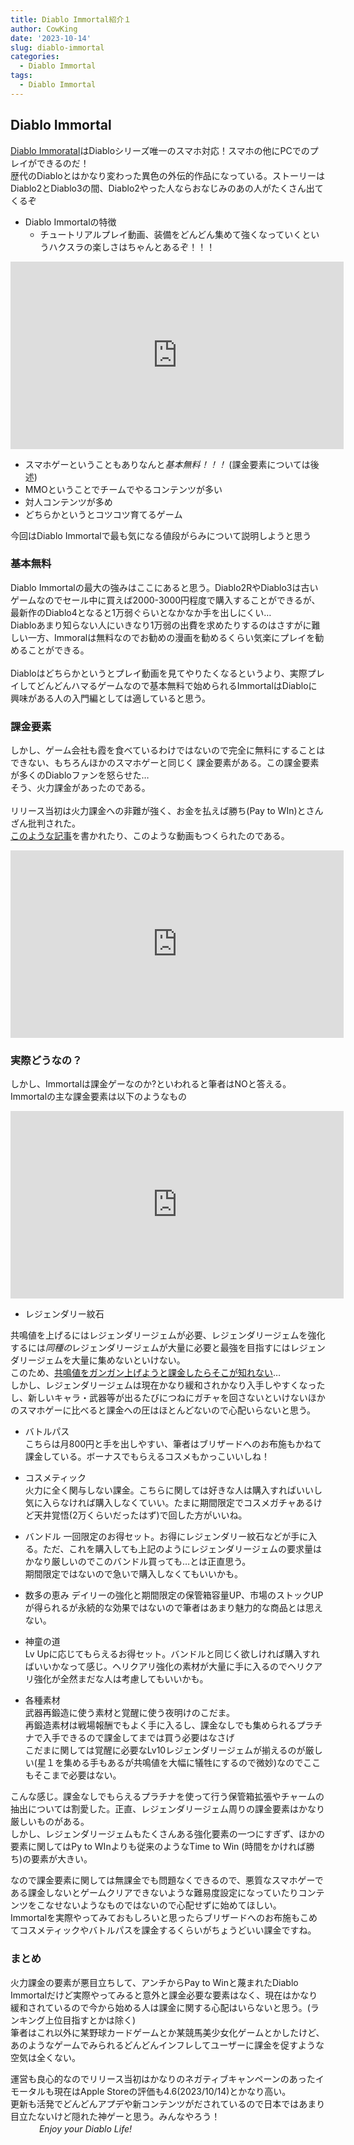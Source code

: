```yaml
---
title: Diablo Immortal紹介１
author: CowKing
date: '2023-10-14'
slug: diablo-immortal
categories:
  - Diablo Immortal
tags:
  - Diablo Immortal
---
```


<link href="{{< blogdown/postref >}}index_files/vembedr/css/vembedr.css" rel="stylesheet" />
<link href="{{< blogdown/postref >}}index_files/vembedr/css/vembedr.css" rel="stylesheet" />
<link href="{{< blogdown/postref >}}index_files/vembedr/css/vembedr.css" rel="stylesheet" />

## Diablo Immortal

[Diablo Immoratal](https://diabloimmortal.blizzard.com/en-us/)はDiabloシリーズ唯一のスマホ対応！スマホの他にPCでのプレイができるのだ！  
歴代のDiabloとはかなり変わった異色の外伝的作品になっている。ストーリーはDiablo2とDiablo3の間、Diablo2やった人ならおなじみのあの人がたくさん出てくるぞ

- Diablo Immortalの特徴
  - チュートリアルプレイ動画、装備をどんどん集めて強くなっていくというハクスラの楽しさはちゃんとあるぞ！！！

<div class="vembedr">
<div>
<iframe src="https://www.youtube.com/embed/KTz335X4DGc" width="533" height="300" frameborder="0" allowfullscreen="" data-external="1"></iframe>
</div>
</div>

- スマホゲーということもありなんと*基本無料！！！* (課金要素については後述)
- MMOということでチームでやるコンテンツが多い
- 対人コンテンツが多め
- どちらかというとコツコツ育てるゲーム

今回はDiablo Immortalで最も気になる値段がらみについて説明しようと思う

### 基本無料

Diablo Immortalの最大の強みはここにあると思う。Diablo2RやDiablo3は古いゲームなのでセール中に買えば2000-3000円程度で購入することができるが、最新作のDiablo4となると1万弱ぐらいとなかなか手を出しにくい…  
Diabloあまり知らない人にいきなり1万弱の出費を求めたりするのはさすがに難しい一方、Immoralは無料なのでお勧めの漫画を勧めるくらい気楽にプレイを勧めることができる。  
<br/>
Diabloはどちらかというとプレイ動画を見てやりたくなるというより、実際プレイしてどんどんハマるゲームなので基本無料で始められるImmortalはDiabloに興味がある人の入門編としては適していると思う。

### 課金要素

しかし、ゲーム会社も霞を食べているわけではないので完全に無料にすることはできない、もちろんほかのスマホゲーと同じく 課金要素がある。この課金要素が多くのDiabloファンを怒らせた…  
そう、火力課金があったのである。  
<br/>
リリース当初は火力課金への非難が強く、お金を払えば勝ち(Pay to WIn)とさんざん批判された。  
[このような記事](https://gamerant.com/diablo-immortal-pay-to-win-legendary-gems/)を書かれたり、このような動画もつくられたのである。

<div class="vembedr">
<div>
<iframe src="https://www.youtube.com/embed/4zQdusAXmNs" width="533" height="300" frameborder="0" allowfullscreen="" data-external="1"></iframe>
</div>
</div>

### 実際どうなの？

しかし、Immortalは課金ゲーなのか?といわれると筆者はNOと答える。  
Immortalの主な課金要素は以下のようなもの

<div class="vembedr">
<div>
<iframe src="https://www.youtube.com/embed/FI5LcE_RAww" width="533" height="300" frameborder="0" allowfullscreen="" data-external="1"></iframe>
</div>
</div>

- レジェンダリー紋石

共鳴値を上げるにはレジェンダリージェムが必要、レジェンダリージェムを強化するには*同種の*レジェンダリージェムが大量に必要と最強を目指すにはレジェンダリージェムを大量に集めないといけない。  
このため、[共鳴値をガンガン上げようと課金したらそこが知れない](https://gamerant.com/diablo-immortal-pay-to-win-legendary-gems/)…  
しかし、レジェンダリージェムは現在かなり緩和されかなり入手しやすくなったし、新しいキャラ・武器等が出るたびにつねにガチャを回さないといけないほかのスマホゲーに比べると課金への圧はほとんどないので心配いらないと思う。

- バトルパス  
  こちらは月800円と手を出しやすい、筆者はブリザードへのお布施もかねて課金している。ボーナスでもらえるコスメもかっこいいしね！

- コスメティック  
  火力に全く関与しない課金。こちらに関しては好きな人は購入すればいいし気に入らなければ購入しなくていい。たまに期間限定でコスメガチャあるけど天井覚悟(2万くらいだったはず)で回した方がいいね。  

- バンドル
  一回限定のお得セット。お得にレジェンダリー紋石などが手に入る。ただ、これを購入しても上記のようにレジェンダリージェムの要求量はかなり厳しいのでこのバンドル買っても…とは正直思う。  
  期間限定ではないので急いで購入しなくてもいいかも。

- 数多の恵み
  デイリーの強化と期間限定の保管箱容量UP、市場のストックUPが得られるが永続的な効果ではないので筆者はあまり魅力的な商品とは思えない。

- 神童の道  
  Lv Upに応じてもらえるお得セット。バンドルと同じく欲しければ購入すればいいかなって感じ。ヘリクアリ強化の素材が大量に手に入るのでヘリクアリ強化が全然まだな人は考慮してもいいかも。

- 各種素材  
  武器再鍛造に使う素材と覚醒に使う夜明けのこだま。  
  再鍛造素材は戦場報酬でもよく手に入るし、課金なしでも集められるプラチナで入手できるので課金してまでは買う必要はなさげ  
  こだまに関しては覚醒に必要なLv10レジェンダリージェムが揃えるのが厳しい(星１を集める手もあるが共鳴値を大幅に犠牲にするので微妙)なのでここもそこまで必要はない。

こんな感じ。課金なしでもらえるプラチナを使って行う保管箱拡張やチャームの抽出については割愛した。正直、レジェンダリージェム周りの課金要素はかなり厳しいものがある。  
しかし、レジェンダリージェムもたくさんある強化要素の一つにすぎず、ほかの要素に関してはPy to WInよりも従来のようなTime to Win (時間をかければ勝ち)の要素が大きい。

なので課金要素に関しては無課金でも問題なくできるので、悪質なスマホゲーである課金しないとゲームクリアできないような難易度設定になっていたりコンテンツをこなせないようなものではないので心配せずに始めてほしい。  
Immortalを実際やってみておもしろいと思ったらブリザードへのお布施もこめてコスメティックやバトルパスを課金するくらいがちょうどいい課金ですね。

### まとめ

火力課金の要素が悪目立ちして、アンチからPay to Winと蔑まれたDiablo Immortalだけど実際やってみると意外と課金必要な要素はなく、現在はかなり緩和されているので今から始める人は課金に関する心配はいらないと思う。(ランキング上位目指すとかは除く)  
筆者はこれ以外に某野球カードゲームとか某競馬美少女化ゲームとかしたけど、あのようなゲームでみられるどんどんインフレしてユーザーに課金を促すような空気は全くない。

運営も良心的なのでリリース当初はかなりのネガティブキャンペーンのあったイモータルも現在はApple Storeの評価も4.6(2023/10/14)とかなり高い。  
更新も活発でどんどんアプデや新コンテンツがだされているので日本ではあまり目立たないけど隠れた神ゲーと思う。みんなやろう！  
　　　
*Enjoy your Diablo Life!*
　　　　
　　　　
